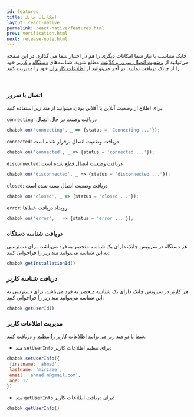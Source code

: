 ```yaml
---
id: features
title: امکانات‌ چابک 
layout: react-native
permalink: react-native/features.html
prev: verification.html
next: release-note.html
---
```


چابک متناسب با نیاز شما امکانات دیگری را هم در اختیار شما می گذارد. در این صفحه می‌توانید از [وضعیت اتصال سرور و کلاینت](/react-native/features.html#وضعیت-اتصال-به-چابک) مطلع شوید. شناسه‌های [دستگاه](/react-native/features.html#دریافت-شناسه-دستگاه) و [کاربر](/react-native/features.html#دریافت-شناسه-کاربر) خود را از چابک دریافت نمایید. در آخر می‌توانید از [اطلاعات کاربران](/react-native/features.html#مدیریت-اطلاعات-کاربر) خود را مدیریت کنید.

<Br>

### اتصال با سرور

برای اطلاع از وضعیت آنلاین یا آفلاین بودن،میتوانید از متد زیر استفاده کنید:

`connecting`: دریافت وضیت در حال اتصال

```javascript
chabok.on('connecting', _ => {status = 'Connecting ...'}); 
```

`connected`: دریافت وضعیت اتصال برقرار شده است

```javascript
chabok.on('connected', _ => {status = 'connected ...'}); 
```

`disconnected`: دریافت وضعیت اتصال قطع شده است

```javascript
chabok.on('disconnected', _ => {status = 'disconnected ...'}); 
```
`closed`: دریافت وضعیت اتصال بسته شده است

```javascript
chabok.on('closed', _ => {status = 'closed ...'}); 
```

`error`: رویداد دریافت خطا‌ها 

```javascript
chabok.on('error', _ => {status = 'error ...'}); 
```

### دریافت شناسه دستگاه

هر دستگاه در سرویس چابک دارای یک شناسه منحصر به فرد می‌باشد، برای دسترسی به این شناسه می‌توانید متد زیر را فراخوانی کنید:

```javascript
chabok.getInstallationId()
```
### دریافت شناسه کاربر

هر کاربر در سرویس چابک دارای یک شناسه منحصر به فرد می‌باشد، برای دسترسی به این شناسه می‌توانید متد زیر را فراخوانی کنید:

```javascript
chabok.getuserId()
```

### مدیریت اطلاعات کاربر

شما با دو متد زیر می‌توانید اطلاعات کاربر را تنظیم و دریافت کنید. 

- متد `setUserInfo` برای تنظیم اطلاعات کاربر:

```javascript
chabok.setUserInfo({
 firstname: 'ahmad',
 lastname: 'mirzaee',
 email: 'ahmad.m@gmail.com',
 age: 17
})
```
- متد `getUserInfo` برای دریافت اطلاعات کاربر:

```javascript
chabok.getUserInfo()
```

